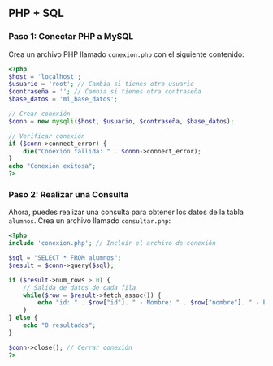 ## PHP + SQL

### Paso 1: Conectar PHP a MySQL

Crea un archivo PHP llamado `conexion.php` con el siguiente contenido:

```php
<?php
$host = 'localhost';
$usuario = 'root'; // Cambia si tienes otro usuario
$contraseña = ''; // Cambia si tienes otra contraseña
$base_datos = 'mi_base_datos';

// Crear conexión
$conn = new mysqli($host, $usuario, $contraseña, $base_datos);

// Verificar conexión
if ($conn->connect_error) {
    die("Conexión fallida: " . $conn->connect_error);
}
echo "Conexión exitosa";
?>
```

### Paso 2: Realizar una Consulta

Ahora, puedes realizar una consulta para obtener los datos de la tabla `alumnos`. Crea un archivo llamado `consultar.php`:

```php
<?php
include 'conexion.php'; // Incluir el archivo de conexión

$sql = "SELECT * FROM alumnos";
$result = $conn->query($sql);

if ($result->num_rows > 0) {
    // Salida de datos de cada fila
    while($row = $result->fetch_assoc()) {
        echo "id: " . $row["id"]. " - Nombre: " . $row["nombre"]. " - Email: " . $row["email"]. "<br>";
    }
} else {
    echo "0 resultados";
}

$conn->close(); // Cerrar conexión
?>
```


